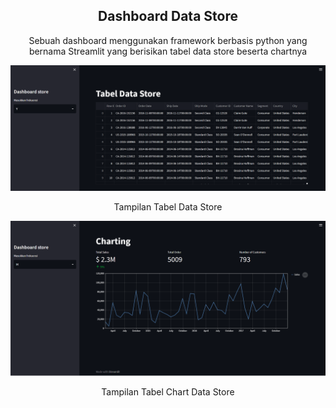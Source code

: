 <h2 align="center">Dashboard Data Store</h2>
<p align="center">Sebuah dashboard menggunakan framework berbasis python yang bernama Streamlit yang berisikan tabel data store beserta chartnya </p>

<p align="center"><img src="https://raw.githubusercontent.com/ramaarief/tutorial_caker/master/das1.png"></p>
<p align="center">Tampilan Tabel Data Store</p>

<p align="center"><img src="https://raw.githubusercontent.com/ramaarief/tutorial_caker/master/das2.png"></p>
<p align="center">Tampilan Tabel Chart Data Store</p>
 
